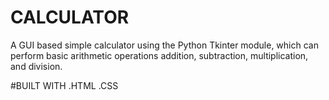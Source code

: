 
# CALCULATOR


A GUI based simple calculator using the Python Tkinter module, which can perform basic arithmetic operations addition, subtraction, multiplication, and division.

#BUILT WITH
 .HTML
 .CSS
